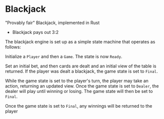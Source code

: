 # Blackjack

"Provably fair" Blackjack, implemented in Rust

- Blackjack pays out 3:2

The blackjack engine is set up as a simple state machine that operates as follows:

Initialize a `Player` and then a `Game`. The state is now `Ready`.

Set an initial bet, and then cards are dealt and an initial view of the table is returned. If the player was dealt a blackjack, the game state is set to `Final`.

While the game state is set to the player's turn, the player may take an action, returning an updated view.
Once the game state is set to `Dealer`, the dealer will play until winning or losing. The game state will then be set to `Final`.

Once the game state is set to `Final`, any winnings will be returned to the player